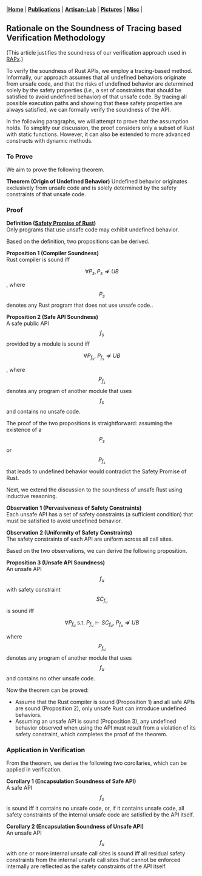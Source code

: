 <script src="https://cdn.jsdelivr.net/npm/mathjax@3/es5/tex-mml-chtml.js"></script>

|[<b>Home</b>](https://hxuhack.github.io/) | [<b>Publications</b>](../publication/list) | [<b>Artisan-Lab</b>](../lab/page) | [<b>Pictures</b>](../photo/page) | [<b>Misc</b>](../misc/list) |

## Rationale on the Soundness of Tracing based Verification Methodology
(This article justifies the soundness of our verification approach used in [RAPx](https://artisan-lab.github.io/RAPx-Book/6.4-unsafe.html).)

To verify the soundness of Rust APIs, we employ a tracing-based method.
Informally, our approach assumes that all undefined behaviors originate from unsafe code, 
and that the risks of undefined behavior are determined solely by the safety properties (_i.e.,_ a set of constraints that should be satisfied to avoid undefined behavior) of that unsafe code.
By tracing all possible execution paths and showing that these safety properties are always satisfied, we can formally verify the soundness of the API.

In the following paragraphs, we will attempt to prove that the assumption holds.
To simplify our discussion, the proof considers only a subset of Rust with static functions.
However, it can also be extended to more advanced constructs with dynamic methods.

### To Prove

We aim to prove the following theorem. 

**Theorem (Origin of Undefined Behavior)**
Undefined behavior originates exclusively from unsafe code and is solely determined by the safety constraints of that unsafe code.

### Proof

**Definition ([Safety Promise of Rust](https://rust-lang.github.io/unsafe-code-guidelines/glossary.html#soundness-of-code--of-a-library))**  
Only programs that use unsafe code may exhibit undefined behavior.

Based on the definition, two propositions can be derived.

**Proposition 1 (Compiler Soundness)**  
Rust compiler is sound iff 

$$
  \forall P_s, P_s \nRightarrow UB
$$

, where $$P_s$$ denotes any Rust program that does not use unsafe code..

**Proposition 2 (Safe API Soundness)**  
A safe public API $$f_s$$ provided by a module is sound iff 

$$
  \forall P_{f_s},\ P_{f_s} \nRightarrow UB
$$

, where $$P_{f_s}$$ denotes any program of another module that uses $$f_s$$ and contains no unsafe code.

The proof of the two propositions is straightforward: assuming the existence of a $$P_s$$ or $$P_{f_s}$$ that leads to undefined behavior would contradict the Safety Promise of Rust.

Next, we extend the discussion to the soundness of unsafe Rust using inductive reasoning.

**Observation 1 (Pervasiveness of Safety Constraints)**  
Each unsafe API has a set of safety constraints (a sufficient condition) that must be satisfied to avoid undefined behavior.

**Observation 2 (Uniformity of Safety Constraints)**  
The safety constraints of each API are uniform across all call sites.

Based on the two observations, we can derive the following proposition.

**Proposition 3 (Unsafe API Soundness)**  
An unsafe API $$f_u$$ with safety constraint $$SC_{f_u}$$ is sound iff

$$
  \forall P_{f_u}\ \text{s.t.}\ P_{f_u} \vdash SC_{f_u},\ P_{f_u} \nRightarrow UB
$$

where $$P_{f_u}$$ denotes any program of another module that uses $$f_u$$ and contains no other unsafe code.

Now the theorem can be proved:
- Assume that the Rust compiler is sound (Proposition 1) and all safe APIs are sound (Proposition 2), only unsafe Rust can introduce undefined behaviors.
- Assuming an unsafe API is sound (Proposition 3), any undefined behavior observed when using the API​ must result from a violation of its safety constraint, which completes the proof of the theorem.


### Application in Verification

From the theorem, we derive the following two corollaries, which can be applied in verification.

**Corollary 1 (Encapsulation Soundness of Safe API)**  
A safe API $$f_s$$ is sound iff it contains no unsafe code, or,
if it contains unsafe code, all safety constraints of the internal unsafe code are satisfied by the API itself.

**Corollary 2 (Encapsulation Soundness of Unsafe API)**  
An unsafe API $$f_u$$ with one or more internal unsafe call sites is sound iff 
all residual safety constraints from the internal unsafe call sites that cannot be enforced internally are reflected as the safety constraints of the API itself.



